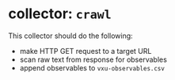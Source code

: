 # collector: `crawl`

This collector should do the following:
* make HTTP GET request to a target URL
* scan raw text from response for observables
* append observables to `vxu-observables.csv`